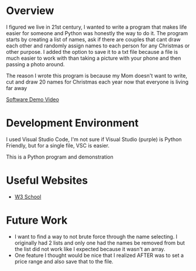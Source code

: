 # Overview

I figured we live in 21st century, I wanted to write a program that makes life easier for someone and Python was honestly the way to do it.
The program starts by creating a list of names, ask if there are couples that cant draw each other and randomly assign names to each person for any Christmas or other purpose.
I added the option to save it to a txt file because a file is much easier to work with than taking a picture with your phone and then passing a photo around.

The reason I wrote this program is because my Mom doesn't want to write, cut and draw 20 names for Christmas each year now that everyone is living far away

[Software Demo Video](https://youtu.be/k_HIYovYYis)

# Development Environment

I used Visual Studio Code, I'm not sure if Visual Studio (purple) is Python Friendly, but for a single file, VSC is easier.

This is a Python program and demonstration

# Useful Websites

* [W3 School](https://www.w3schools.com/python/)

# Future Work

* I want to find a way to not brute force through the name selecting. I originally had 2 lists and only one had the names be removed from but the list did not work like I expected   because it wasn't an array.
* One feature I thought would be nice that I realized AFTER was to set a price range and also save that to the file.
